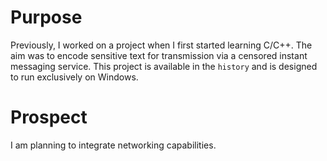 # Purpose

Previously, I worked on a project when I first started learning C/C++. The aim was to encode sensitive text for transmission via a censored instant messaging service. This project is available in the `history` and is designed to run exclusively on Windows.

# Prospect

I am planning to integrate networking capabilities.